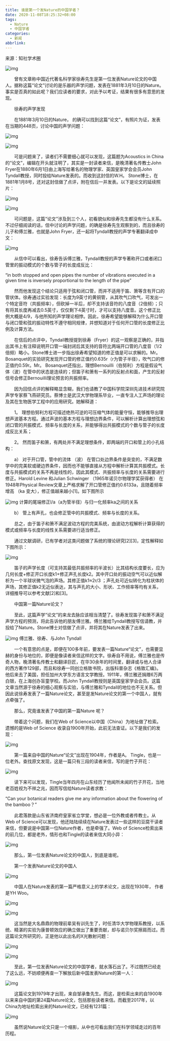 ```yaml
---
title: 谁是第一个发Nature的中国学者？
date: 2020-11-08T18:25:32+08:00
tags:
  - Nature
  - 中国学者
categories:
  - 新闻
abbrlink:
---
```


来源：知社学术圈

![img](https://cdn.jsdelivr.net/gh/yakeing/Documentation@main/Hexo/images/8f2e-kcieyvz5257268.jpg)

　　曾有文章称中国近代著名科学家徐寿先生是第一位发表Nature论文的中国人。据称这篇“论文”讨论的是乐器的声学问题，发表在1881年3月10日的Nature。事实是否真的如此呢？我们应读者的要求，对此予以考证，结果有很多有意思的发现。

　　徐寿的声学发现

　　在1881年3月10日的Nature， 的确可以找到这篇“论文”，有照片为证，发表在当期的448页，讨论中国的声学问题：

![img](https://cdn.jsdelivr.net/gh/yakeing/Documentation@main/Hexo/images/eb5a-kcieyvz5257314.png)

![img](https://cdn.jsdelivr.net/gh/yakeing/Documentation@main/Hexo/images/8cb0-kcieyvz5257382.jpg)

　　可是问题来了，读者们不需要细心就可以发现，这篇题为Acoustics  in China的“论文”，编辑在开头就注明了，其实是一封读者来信，是晚清著名传教士John Fryer在1880年6月1日由上海写给著名的物理学家、英国皇家学会会员John Tyndall教授，同时投给Nature发表的。而收到这封信的W.H。 Stone博士，在1881年1月8号，还对这封信做了点评，附在信后一并发表。以下是论文的延续照片：

![img](https://cdn.jsdelivr.net/gh/yakeing/Documentation@main/Hexo/images/0afe-kcieyvz5257460.jpg)

![img](https://cdn.jsdelivr.net/gh/yakeing/Documentation@main/Hexo/images/072d-kcieyvz5257544.png)

　　可问题是，这篇“论文”涉及到三个人，初看貌似和徐寿先生都没有什么关系。不过仔细阅读的话，信中讨论的声学问题，的确是徐寿先生观察到的，而且徐寿的儿子和傅兰雅，也就是John Fryer，还一起将Tyndall教授的声学专著翻译成中文：

![img](https://cdn.jsdelivr.net/gh/yakeing/Documentation@main/Hexo/images/709e-kcieyvz5257603.png)

　　从信中可以看出，徐寿告诉傅兰雅，Tyndall教授的声学专著称开口或者闭口管里的振动模式的个数与管子的长度成反比：

“in both stopped and open pipes the number of vibrations executed in a given time is inversely proportional to the length of the pipe”

　　然而他发现这个结论只适用于弦和闭口管，而并不适用于笛、箫等含有开口的管状体。徐寿通过实验发现：长度为9英寸的黄铜管，从其吹气口吹气，可发出一个特定音符（共振频率），但砍掉一半后，却不支持该音符的八度音（2倍频）；只有将其长度再减去0.5英寸，仅仅剩下4英寸时，才可以支持八度音。这个修正比例大概是4/9，与他所知的声学理论相悖。因此，徐寿希望能够解释为什么开口管与闭口管和弦的振动特性不遵守相同规律，并想知道对于任何开口管的长度修正比例及计算方法。

　　在信后的点评中，Tyndall教授提到徐寿（Fryer）的这一观察是正确的，并指出其书上有注释说明开口管一端封闭后其支持的音符比两端开口管的八度音（1/2倍频）略小。Stone博士进一步指出徐寿希望知道的修正值是可以求解的。Mr。 Bosanquet的实验研究发现开口管的修正值约0.635r（r为管子半径），吹气口的修正值约0.59r。Mr。 Bosanquet还指出，理想Bernouilli（伯努利）方程是假设气体（波）在管中的状态是连续的；但笛子和箫有一系列的反射点和面，产生的反射信号会修正Bernouilli理论预言的共振频率。

　　因为回信点评的解释略显含糊，我们也请教了中国科学院深圳先进技术研究院声学专家蔡飞燕研究员。蔡博士是武汉大学物理系毕业，一直专注人工声场的理论及其在生物医学工程中的应用研究。她解释道：

　　1。 理想伯努利方程可描述绝热可逆的可压缩气体的能量守恒，能够推导出理想声波基本方程。通过声波的基本方程与理想边界条件，可以解析计算出理想弦和闭口管的共振模式、频率与长度的关系，并能够得出共振模式的个数与管子的长度成反比关系；

　　2。 然而笛子和箫，有两处并不满足理想条件，即两端的开口和管上的小孔结构：

　　a） 对于开口管，管中的流体 （波） 在管口处边界条件是突变的，不满足数学中的完美软或硬边界条件，因而也不能够直接从方程中解析计算其共振模式。长度与共振模式的关系不再是线性的，因此其模式、共振频率与长度的关系需要进行修正。Harold Levine 和Julian Schwinger （1965年诺贝尔物理学奖获得者） 在1948年Physical Review文章上严格求解了开口管修正值约0.6133a，且随着频率增高 （ka 变大），修正值越来越小[1]。如下图所示

![img](https://cdn.jsdelivr.net/gh/yakeing/Documentation@main/Hexo/images/f231-kcieyvz5257666.jpg)
计算的尾端修正l/a（a为管半径）与归一化频率ka之间的关系

　　b） 管上有声孔，也会修正管中的共振模式、频率与长度的关系。

　　总之，由于笛子和箫不满足波动方程的完美系统，由波动方程解析计算获得的模式或频率与长度的线性关系需要进行适当修正。

　　通过文献调研，已有学者对这类问题做了系统的理论研究[2][3]，定性解释如下图所示：

![img](https://cdn.jsdelivr.net/gh/yakeing/Documentation@main/Hexo/images/9086-kcieyvz5257724.jpg)

　　笛子的声学长度（可支持其最低共振频率的半波长）比其结构长度要长，应为几何长度+修正开口长度k1+修正声孔长度k2。其中开口处的振动空气可以近似解析为一个半球状微气泡的声场。其修正值k1≈2r/3 ；声孔处可近似转化为柱状体的声场，其修正值k2无近似表达，其与声孔的大小、形状、工作频率等均有关系，详细推导可以参考文献[2]和[3]。

　　中国第一篇Nature论文？

　　至此，这篇声学“论文”的来龙去脉应该相当清楚了。徐寿发现笛子和箫不满足声学方程的预测，将此告诉他的朋友傅兰雅。傅兰雅给Tyndall教授写信请教，并投给了Nature。Stone博士对信做了点评，并将其在Nature发表了出来。

![img](https://cdn.jsdelivr.net/gh/yakeing/Documentation@main/Hexo/images/4c5a-kcieyvz5257762.jpg)
傅兰雅、徐寿、与John Tyndall

　　一个有意思的点是，即便在100多年前，要发表一篇Nature“论文”，也需要显赫的身份与地位的，即便是像读者来信这样的文字。徐寿自不用说，傅兰雅也是传奇人物，晚清著名传教士和翻译巨匠，在华30余年的时间里，翻译或与他人合译的西方著作129部，而且和徐寿一同创立格致书院，出版科普杂志《格致汇编》。他后来去了美国，担任加州大学东方语言文学教授。1911年，傅兰雅还捐赠6万两白银，在上海创办盲童学校。而John Tyndall教授则是英国皇家学会会员。这篇文章当然源于徐寿的细心观察与实验，与傅兰雅和Tyndall的地位也不无关系。但因此说徐寿发表了一篇Nature论文，甚至是发Nature论文的第一个中国人，就有点牵强了。

　　那么，究竟谁发表了中国的第一篇Nature 呢？

　　带着这个问题，我们在Web of Science以中国（China）为地址做了检索。遗憾的是Web of Science 收录自1900年开始，此前无法查证。以下是我们的发现：

![img](https://cdn.jsdelivr.net/gh/yakeing/Documentation@main/Hexo/images/0d29-kcieyvz5257797.png)

　　第一篇来自中国的Nature“论文”出现在1904年，作者是A。 Tingle，也是一位老外。查找原文发现，这是一篇只有三段的读者来信，写的是竹子开花：

![img](https://cdn.jsdelivr.net/gh/yakeing/Documentation@main/Hexo/images/c828-kcieyvz5257843.jpg)

　　读下来可以发现，Tingle当年四月在山东经历了他闻所未闻的竹子开花，当地老百姓视为不祥之兆，因而写信给Nature读者求教：

“Can your botanical readers give me any information about the flowering of the bamboo？”

　　此君落款是山东省济南府皇家省立学堂，想必是一位外教或者传教士。从Web of Science可以发现，他还陆陆续续在Nature发表过一些这样的豆腐干读者来信，但要说是中国第一位Nature作者，也是牵强了。Web of Science检索出来的前几位，都是老外，情形也和Tingle的读者来信大同小异：

![img](https://cdn.jsdelivr.net/gh/yakeing/Documentation@main/Hexo/images/e387-kcieyvz5258231.jpg)

　　那么，第一位发表Nature论文的中国人，到底是谁呢。

　　第一个发表Nature论文的中国人

![img](https://cdn.jsdelivr.net/gh/yakeing/Documentation@main/Hexo/images/73e9-kcieyvz5258291.jpg)

　　中国人在Nature发表的第一篇严格意义上的学术论文，出现在1930年， 作者是YH Woo。

![img](https://cdn.jsdelivr.net/gh/yakeing/Documentation@main/Hexo/images/2b88-kcieyvz5258341.png)

![img](https://cdn.jsdelivr.net/gh/yakeing/Documentation@main/Hexo/images/c256-kcieyvz5258404.png)

　　这当然是大名鼎鼎的物理前辈吴有训先生了，时任清华大学物理系教授，以系统、精湛的实验为康普顿效应的确立做出了重要贡献，却与诺贝尔奖擦肩而过。而这篇论文所研究的，正是他以此出名的X光散射问题：

![img](https://cdn.jsdelivr.net/gh/yakeing/Documentation@main/Hexo/images/3b9d-kcieyvz5258458.jpg)

![img](https://cdn.jsdelivr.net/gh/yakeing/Documentation@main/Hexo/images/8e7d-kcieyvz5258494.png)

　　至此，第一位发表Nature论文的中国学者，就水落石出了。不过既然已经走了这么远，不妨顺便再查一下解放后新中国发表Nature的第一人：

![img](https://cdn.jsdelivr.net/gh/yakeing/Documentation@main/Hexo/images/be41-kcieyvz5258536.png)

　　这篇论文到1979年才出现，来自邹承鲁先生。而这，是检索出来的自1900年以来来自中国的第24篇Nature论文，包括那些读者来信。而截至2017年，以China为地址检索出来的Nature论文，已经有1231篇：

![img](https://cdn.jsdelivr.net/gh/yakeing/Documentation@main/Hexo/images/14f9-kcieyvz5258587.png)

　　虽然说Nature论文只是一个缩影，从中也可看出我们在科学领域走过的百年历程。